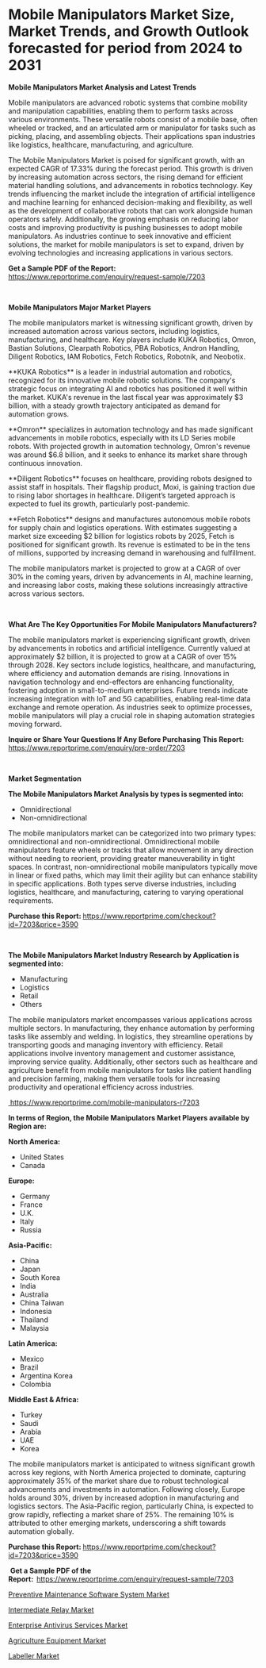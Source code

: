 <p><h1>Mobile Manipulators Market Size, Market Trends, and Growth Outlook forecasted for period from 2024 to 2031</h1></p><p><strong>Mobile Manipulators Market Analysis and Latest Trends</strong></p>
<p><p>Mobile manipulators are advanced robotic systems that combine mobility and manipulation capabilities, enabling them to perform tasks across various environments. These versatile robots consist of a mobile base, often wheeled or tracked, and an articulated arm or manipulator for tasks such as picking, placing, and assembling objects. Their applications span industries like logistics, healthcare, manufacturing, and agriculture.</p><p>The Mobile Manipulators Market is poised for significant growth, with an expected CAGR of 17.33% during the forecast period. This growth is driven by increasing automation across sectors, the rising demand for efficient material handling solutions, and advancements in robotics technology. Key trends influencing the market include the integration of artificial intelligence and machine learning for enhanced decision-making and flexibility, as well as the development of collaborative robots that can work alongside human operators safely. Additionally, the growing emphasis on reducing labor costs and improving productivity is pushing businesses to adopt mobile manipulators. As industries continue to seek innovative and efficient solutions, the market for mobile manipulators is set to expand, driven by evolving technologies and increasing applications in various sectors.</p></p>
<p><strong>Get a Sample PDF of the Report:&nbsp;</strong> <a href="https://www.reportprime.com/enquiry/request-sample/7203?utm_campaign=75&utm_medium=2&utm_source=Github&utm_content=ia&utm_term=25112024&utm_id=mobile-manipulators">https://www.reportprime.com/enquiry/request-sample/7203</a></p>
<p>&nbsp;</p>
<p><strong>Mobile Manipulators Major Market Players</strong></p>
<p><p>The mobile manipulators market is witnessing significant growth, driven by increased automation across various sectors, including logistics, manufacturing, and healthcare. Key players include KUKA Robotics, Omron, Bastian Solutions, Clearpath Robotics, PBA Robotics, Andron Handling, Diligent Robotics, IAM Robotics, Fetch Robotics, Robotnik, and Neobotix.</p><p>**KUKA Robotics** is a leader in industrial automation and robotics, recognized for its innovative mobile robotic solutions. The company's strategic focus on integrating AI and robotics has positioned it well within the market. KUKA's revenue in the last fiscal year was approximately $3 billion, with a steady growth trajectory anticipated as demand for automation grows.</p><p>**Omron** specializes in automation technology and has made significant advancements in mobile robotics, especially with its LD Series mobile robots. With projected growth in automation technology, Omron's revenue was around $6.8 billion, and it seeks to enhance its market share through continuous innovation.</p><p>**Diligent Robotics** focuses on healthcare, providing robots designed to assist staff in hospitals. Their flagship product, Moxi, is gaining traction due to rising labor shortages in healthcare. Diligent’s targeted approach is expected to fuel its growth, particularly post-pandemic.</p><p>**Fetch Robotics** designs and manufactures autonomous mobile robots for supply chain and logistics operations. With estimates suggesting a market size exceeding $2 billion for logistics robots by 2025, Fetch is positioned for significant growth. Its revenue is estimated to be in the tens of millions, supported by increasing demand in warehousing and fulfillment.</p><p>The mobile manipulators market is projected to grow at a CAGR of over 30% in the coming years, driven by advancements in AI, machine learning, and increasing labor costs, making these solutions increasingly attractive across various sectors.</p></p>
<p>&nbsp;</p>
<p><strong>What Are The Key Opportunities For Mobile Manipulators Manufacturers?</strong></p>
<p><p>The mobile manipulators market is experiencing significant growth, driven by advancements in robotics and artificial intelligence. Currently valued at approximately $2 billion, it is projected to grow at a CAGR of over 15% through 2028. Key sectors include logistics, healthcare, and manufacturing, where efficiency and automation demands are rising. Innovations in navigation technology and end-effectors are enhancing functionality, fostering adoption in small-to-medium enterprises. Future trends indicate increasing integration with IoT and 5G capabilities, enabling real-time data exchange and remote operation. As industries seek to optimize processes, mobile manipulators will play a crucial role in shaping automation strategies moving forward.</p></p>
<p><strong>Inquire or Share Your Questions If Any Before Purchasing This Report:</strong> <a href="https://www.reportprime.com/enquiry/pre-order/7203?utm_campaign=75&utm_medium=2&utm_source=Github&utm_content=ia&utm_term=25112024&utm_id=mobile-manipulators">https://www.reportprime.com/enquiry/pre-order/7203</a></p>
<p>&nbsp;</p>
<p><strong>Market Segmentation</strong></p>
<p><strong>The Mobile Manipulators Market Analysis by types is segmented into:</strong></p>
<p><ul><li>Omnidirectional</li><li>Non-omnidirectional</li></ul></p>
<p><p>The mobile manipulators market can be categorized into two primary types: omnidirectional and non-omnidirectional. Omnidirectional mobile manipulators feature wheels or tracks that allow movement in any direction without needing to reorient, providing greater maneuverability in tight spaces. In contrast, non-omnidirectional mobile manipulators typically move in linear or fixed paths, which may limit their agility but can enhance stability in specific applications. Both types serve diverse industries, including logistics, healthcare, and manufacturing, catering to varying operational requirements.</p></p>
<p><strong>Purchase this Report:&nbsp;</strong><a href="https://www.reportprime.com/checkout?id=7203&price=3590&utm_campaign=75&utm_medium=2&utm_source=Github&utm_content=ia&utm_term=25112024&utm_id=mobile-manipulators">https://www.reportprime.com/checkout?id=7203&price=3590</a></p>
<p>&nbsp;</p>
<p><strong>The Mobile Manipulators Market Industry Research by Application is segmented into:</strong></p>
<p><ul><li>Manufacturing</li><li>Logistics</li><li>Retail</li><li>Others</li></ul></p>
<p><p>The mobile manipulators market encompasses various applications across multiple sectors. In manufacturing, they enhance automation by performing tasks like assembly and welding. In logistics, they streamline operations by transporting goods and managing inventory with efficiency. Retail applications involve inventory management and customer assistance, improving service quality. Additionally, other sectors such as healthcare and agriculture benefit from mobile manipulators for tasks like patient handling and precision farming, making them versatile tools for increasing productivity and operational efficiency across industries.</p></p>
<p><a href="https://www.reportprime.com/mobile-manipulators-r7203?utm_campaign=75&utm_medium=2&utm_source=Github&utm_content=ia&utm_term=25112024&utm_id=mobile-manipulators">&nbsp;https://www.reportprime.com/mobile-manipulators-r7203</a></p>
<p><strong>In terms of Region, the Mobile Manipulators Market Players available by Region are:</strong></p>
<p>
    <p> <strong> North America: </strong>
        <ul>
            <li>United States</li>
            <li>Canada</li>
        </ul>
        </p> 
    <p> <strong> Europe: </strong>
        <ul>
            <li>Germany</li>
            <li>France</li>
            <li>U.K.</li>
            <li>Italy</li>
            <li>Russia</li>
        </ul>
        </p> 
    <p> <strong> Asia-Pacific: </strong>
        <ul>
            <li>China</li>
            <li>Japan</li>
            <li>South Korea</li>
            <li>India</li>
            <li>Australia</li>
            <li>China Taiwan</li>
            <li>Indonesia</li>
            <li>Thailand</li>
            <li>Malaysia</li>
        </ul>
        </p> 
    <p> <strong> Latin America: </strong>
        <ul>
            <li>Mexico</li>
            <li>Brazil</li>
            <li>Argentina Korea</li>
            <li>Colombia</li>
        </ul>
        </p> 
    <p> <strong> Middle East & Africa: </strong>
        <ul>
            <li>Turkey</li>
            <li>Saudi</li>
            <li>Arabia</li>
            <li>UAE</li>
            <li>Korea</li>
        </ul>
    </p>
    </p>
<p><p>The mobile manipulators market is anticipated to witness significant growth across key regions, with North America projected to dominate, capturing approximately 35% of the market share due to robust technological advancements and investments in automation. Following closely, Europe holds around 30%, driven by increased adoption in manufacturing and logistics sectors. The Asia-Pacific region, particularly China, is expected to grow rapidly, reflecting a market share of 25%. The remaining 10% is attributed to other emerging markets, underscoring a shift towards automation globally.</p></p>
<p><strong>Purchase this Report: </strong><a href="https://www.reportprime.com/checkout?id=7203&price=3590&utm_campaign=75&utm_medium=2&utm_source=Github&utm_content=ia&utm_term=25112024&utm_id=mobile-manipulators">https://www.reportprime.com/checkout?id=7203&price=3590</a></p>
<p>&nbsp;<strong>Get a Sample PDF of the Report:&nbsp;&nbsp;</strong><a href="https://www.reportprime.com/enquiry/request-sample/7203?utm_campaign=75&utm_medium=2&utm_source=Github&utm_content=ia&utm_term=25112024&utm_id=mobile-manipulators">https://www.reportprime.com/enquiry/request-sample/7203</a></p>
<p><strong></strong></p>
<p><p><a href="https://issuu.com/reportprime-2/docs/preventive-maintenance-software-sys_71272c770e201c?utm_campaign=75&utm_medium=2&utm_source=Github&utm_content=ia&utm_term=25112024&utm_id=mobile-manipulators">Preventive Maintenance Software System Market</a></p><p><a href="https://www.linkedin.com/pulse/intermediate-relay-market-growth-forecast-global-analysis-hba9e?utm_campaign=75&utm_medium=2&utm_source=Github&utm_content=ia&utm_term=25112024&utm_id=mobile-manipulators">Intermediate Relay Market</a></p><p><a href="https://issuu.com/reportprime-2/docs/enterprise-antivirus-services-marke_21dbb684c2fbab?utm_campaign=75&utm_medium=2&utm_source=Github&utm_content=ia&utm_term=25112024&utm_id=mobile-manipulators">Enterprise Antivirus Services Market</a></p><p><a href="https://github.com/juniordelafrance/Market-Research-Report-List-5/blob/main/agriculture-equipment-market.md?utm_campaign=75&utm_medium=2&utm_source=Github&utm_content=ia&utm_term=25112024&utm_id=mobile-manipulators">Agriculture Equipment Market</a></p><p><a href="https://www.linkedin.com/pulse/labeller-market-size-cagr-79-forecast-highlighting-profitable-t0lle?utm_campaign=75&utm_medium=2&utm_source=Github&utm_content=ia&utm_term=25112024&utm_id=mobile-manipulators">Labeller Market</a></p></p>